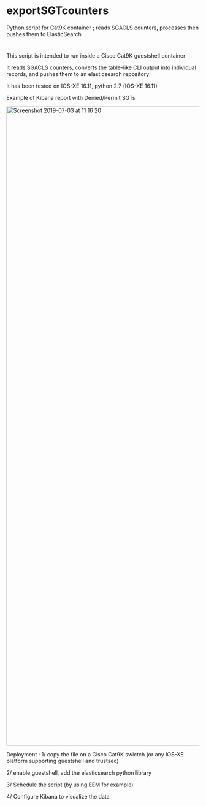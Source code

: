 # exportSGTcounters
Python script for Cat9K container ; reads SGACLS counters, processes then pushes them to ElasticSearch
#
This script is intended to run inside a Cisco Cat9K guestshell container

It reads SGACLS counters, converts the table-like CLI output into individual records,
and pushes them to an elasticsearch repository

It has been tested on IOS-XE 16.11, python 2.7 (IOS-XE 16.11)

Example of Kibana report with Denied/Permit SGTs

<img width="1669" alt="Screenshot 2019-07-03 at 11 16 20" src="https://user-images.githubusercontent.com/22447118/60709521-eb733580-9f10-11e9-81f0-25a0607186c8.png">

Deployment :
1/ copy the file on a Cisco Cat9K swictch (or any IOS-XE platform supporting guestshell and trustsec)

2/ enable guestshell, add the elasticsearch python library

3/ Schedule the script (by using EEM for example)

4/ Configure Kibana to visualize the data
